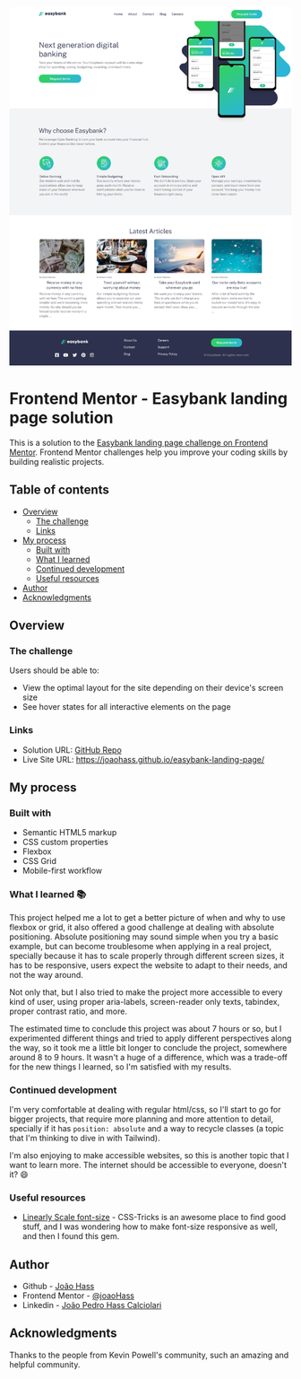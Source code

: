 ![Final result for the Easybank landing page coding challenge](./design/final-result.png)

# Frontend Mentor - Easybank landing page solution

This is a solution to the [Easybank landing page challenge on Frontend Mentor](https://www.frontendmentor.io/challenges/easybank-landing-page-WaUhkoDN). Frontend Mentor challenges help you improve your coding skills by building realistic projects. 

## Table of contents

- [Overview](#overview)
  - [The challenge](#the-challenge)
  - [Links](#links)
- [My process](#my-process)
  - [Built with](#built-with)
  - [What I learned](#what-i-learned)
  - [Continued development](#continued-development)
  - [Useful resources](#useful-resources)
- [Author](#author)
- [Acknowledgments](#acknowledgments)

## Overview

### The challenge

Users should be able to:

- View the optimal layout for the site depending on their device's screen size
- See hover states for all interactive elements on the page

### Links

- Solution URL: [GitHub Repo](https://joaohass.github.io/easybank-landing-page/)
- Live Site URL: https://joaohass.github.io/easybank-landing-page/

## My process

### Built with

- Semantic HTML5 markup
- CSS custom properties
- Flexbox
- CSS Grid
- Mobile-first workflow

### What I learned 📚 

This project helped me a lot to get a better picture of when and why to use flexbox or grid, it also offered a good challenge at dealing with absolute positioning. Absolute positioning may sound simple when you try a basic example, but can become troublesome when applying in a real project, specially because it has to scale properly through different screen sizes, it has to be responsive, users expect the website to adapt to their needs, and not the way around.

Not only that, but I also tried to make the project more accessible to every kind of user, using proper aria-labels, screen-reader only texts, tabindex, proper contrast ratio, and more.

The estimated time to conclude this project was about 7 hours or so, but I experimented different things and tried to apply different perspectives along the way, so it took me a little bit longer to conclude the project, somewhere around 8 to 9 hours. It wasn't a huge of a difference, which was a trade-off for the new things I learned, so I'm satisfied with my results.


### Continued development

I'm very comfortable at dealing with regular html/css, so I'll start to go for bigger projects, that require more planning and more attention to detail, specially if it has ``position: absolute`` and a way to recycle classes (a topic that I'm thinking to dive in with Tailwind).

I'm also enjoying to make accessible websites, so this is another topic that I want to learn more. The internet should be accessible to everyone, doesn't it? 😄

### Useful resources

- [Linearly Scale font-size](https://css-tricks.com/linearly-scale-font-size-with-css-clamp-based-on-the-viewport/) - CSS-Tricks is an awesome place to find good stuff, and I was wondering how to make font-size responsive as well, and then I found this gem.

## Author

- Github - [João Hass](https://github.com/joaoHass)
- Frontend Mentor - [@joaoHass](https://www.frontendmentor.io/profile/joaoHass)
- Linkedin - [João Pedro Hass Calciolari](https://www.linkedin.com/in/joaohass/?originalSubdomain=br)


## Acknowledgments

Thanks to the people from Kevin Powell's community, such an amazing and helpful community.
